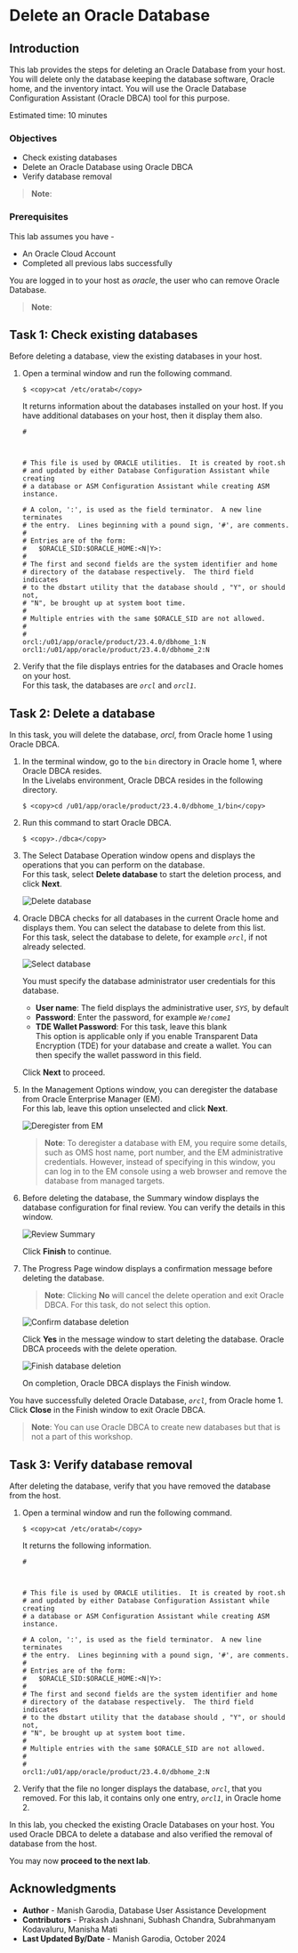 # Delete an Oracle Database

## Introduction

This lab provides the steps for deleting an Oracle Database from your host. You will delete only the database keeping the database software, Oracle home, and the inventory intact. You will use the Oracle Database Configuration Assistant (Oracle DBCA) tool for this purpose. 

Estimated time: 10 minutes

### Objectives

 - Check existing databases
 - Delete an Oracle Database using Oracle DBCA
 - Verify database removal

> **Note**: [](include:user-data)

### Prerequisites

This lab assumes you have -

 - An Oracle Cloud Account
 - Completed all previous labs successfully

You are logged in to your host as *oracle*, the user who can remove Oracle Database.

> **Note**: [](include:example-values)

## Task 1: Check existing databases

Before deleting a database, view the existing databases in your host.

1. Open a terminal window and run the following command.

    ```
	$ <copy>cat /etc/oratab</copy>
	```

	It returns information about the databases installed on your host. If you have additional databases on your host, then it display them also.

	```
	#



	# This file is used by ORACLE utilities.  It is created by root.sh
	# and updated by either Database Configuration Assistant while creating
	# a database or ASM Configuration Assistant while creating ASM instance.

	# A colon, ':', is used as the field terminator.  A new line terminates
	# the entry.  Lines beginning with a pound sign, '#', are comments.
	#
	# Entries are of the form:
	#   $ORACLE_SID:$ORACLE_HOME:<N|Y>:
	#
	# The first and second fields are the system identifier and home
	# directory of the database respectively.  The third field indicates
	# to the dbstart utility that the database should , "Y", or should not,
	# "N", be brought up at system boot time.
	#
	# Multiple entries with the same $ORACLE_SID are not allowed.
	#
	#
	orcl:/u01/app/oracle/product/23.4.0/dbhome_1:N
	orcl1:/u01/app/oracle/product/23.4.0/dbhome_2:N
	```

1. Verify that the file displays entries for the databases and Oracle homes on your host.   
	For this task, the databases are *`orcl`* and *`orcl1`*.

## Task 2: Delete a database

In this task, you will delete the database, *orcl*, from Oracle home 1 using Oracle DBCA.

1. In the terminal window, go to the `bin` directory in Oracle home 1, where Oracle DBCA resides.   
	In the Livelabs environment, Oracle DBCA resides in the following directory.

    ```
	$ <copy>cd /u01/app/oracle/product/23.4.0/dbhome_1/bin</copy>
	```

1.  Run this command to start Oracle DBCA.  

    ```
	$ <copy>./dbca</copy>
	```

1. The Select Database Operation window opens and displays the operations that you can perform on the database.   
	For this task, select **Delete database** to start the deletion process, and click **Next**.

	![Delete database](./images/delete-db23-01-delete-db.png " ")

1. Oracle DBCA checks for all databases in the current Oracle home and displays them. You can select the database to delete from this list.   
	For this task, select the database to delete, for example *`orcl`*, if not already selected. 

	![Select database](./images/delete-db23-02-select-db.png " ")

	You must specify the database administrator user credentials for this database. 
	 - **User name**: The field displays the administrative user, *`SYS`*, by default
	 - **Password**: Enter the password, for example *`We!come1`*
	 - **TDE Wallet Password**: For this task, leave this blank   
		This option is applicable only if you enable Transparent Data Encryption (TDE) for your database and create a wallet. You can then specify the wallet password in this field. 

	Click **Next** to proceed. 

1. In the Management Options window, you can deregister the database from Oracle Enterprise Manager (EM).   
	For this lab, leave this option unselected and click **Next**.

	![Deregister from EM](./images/delete-db23-03-deregister-em.png " ")

	> **Note**: To deregister a database with EM, you require some details, such as OMS host name, port number, and the EM administrative credentials. However, instead of specifying in this window, you can log in to the EM console using a web browser and remove the database from managed targets. 

1. Before deleting the database, the Summary window displays the database configuration for final review. You can verify the details in this window.

	![Review Summary](./images/delete-db23-04-summary.png " ")

	Click **Finish** to continue. 

1.	The Progress Page window displays a confirmation message before deleting the database. 

	> **Note**: Clicking **No** will cancel the delete operation and exit Oracle DBCA. For this task, do not select this option. 

	![Confirm database deletion](./images/delete-db23-05-confirm-db-delete.png " ")

	Click **Yes** in the message window to start deleting the database. Oracle DBCA proceeds with the delete operation. 

	![Finish database deletion](./images/delete-db23-06-delete-success.png " ")

	On completion, Oracle DBCA displays the Finish window.

You have successfully deleted Oracle Database, *`orcl`*, from Oracle home 1. Click **Close** in the Finish window to exit Oracle DBCA. 

> **Note**: You can use Oracle DBCA to create new databases but that is not a part of this workshop.

## Task 3: Verify database removal

After deleting the database, verify that you have removed the database from the host.

1. Open a terminal window and run the following command.

    ```
	$ <copy>cat /etc/oratab</copy>
	```

	It returns the following information.

	```
	#



	# This file is used by ORACLE utilities.  It is created by root.sh
	# and updated by either Database Configuration Assistant while creating
	# a database or ASM Configuration Assistant while creating ASM instance.

	# A colon, ':', is used as the field terminator.  A new line terminates
	# the entry.  Lines beginning with a pound sign, '#', are comments.
	#
	# Entries are of the form:
	#   $ORACLE_SID:$ORACLE_HOME:<N|Y>:
	#
	# The first and second fields are the system identifier and home
	# directory of the database respectively.  The third field indicates
	# to the dbstart utility that the database should , "Y", or should not,
	# "N", be brought up at system boot time.
	#
	# Multiple entries with the same $ORACLE_SID are not allowed.
	#
	#
	orcl1:/u01/app/oracle/product/23.4.0/dbhome_2:N
	```

1. Verify that the file no longer displays the database, *`orcl`*, that you removed. For this lab, it contains only one entry, *`orcl1`*, in Oracle home 2.

In this lab, you checked the existing Oracle Databases on your host. You used Oracle DBCA to delete a database and also verified the removal of database from the host.

You may now **proceed to the next lab**.

## Acknowledgments

 - **Author** - Manish Garodia, Database User Assistance Development
 - **Contributors** - Prakash Jashnani, Subhash Chandra, Subrahmanyam Kodavaluru, Manisha Mati
 - **Last Updated By/Date** - Manish Garodia, October 2024
